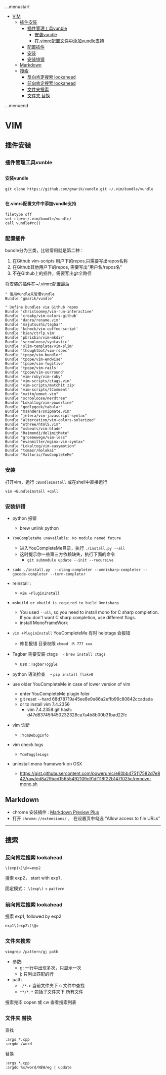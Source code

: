 ...menustart

 - [VIM](#d53cfc4bdeb96eaee47dd710b3c2ed21)
	 - [插件安装](#78d0b83eb54eb1aa949d4600958cb397)
		 - [插件管理工具vunble](#5a8a69602edd805333aea10c2817e37e)
			 - [安装vundle](#f1c28a7da5182846402b968966299c4c)
			 - [在.vimrc配置文件中添加vundle支持](#88320719ea4a6c706aeaa3ae1d8c133d)
		 - [配置插件](#7a886abbb5da4373ffcfd88df9575954)
		 - [安装](#e655a410ff21cd07e7a0150491e04371)
		 - [安装排错](#154a11cd7a6e424863c28aa29ad576d1)
	 - [Markdown](#2182a74bab7188d959e795d9301e87ff)
	 - [搜索](#e5f71fc31e7246dd6ccc5539570471b0)
		 - [反向肯定搜索 lookahead](#32b92ada221fd37f58c6db5897bd605c)
		 - [前向肯定搜索 lookahead](#852639e354e873ce19ce571888957160)
		 - [文件夹搜索](#4d36d00db257fed5fe7d2a2036ad930f)
		 - [文件夹 替换](#476949b7922fe3e5ea39c034861527d8)

...menuend


<h2 id="d53cfc4bdeb96eaee47dd710b3c2ed21"></h2>

# VIM 

<h2 id="78d0b83eb54eb1aa949d4600958cb397"></h2>

## 插件安装

<h2 id="5a8a69602edd805333aea10c2817e37e"></h2>

### 插件管理工具vunble

<h2 id="f1c28a7da5182846402b968966299c4c"></h2>

#### 安装vundle

```
git clone https://github.com/gmarik/vundle.git ~/.vim/bundle/vundle
```


<h2 id="88320719ea4a6c706aeaa3ae1d8c133d"></h2>

#### 在.vimrc配置文件中添加vundle支持

```
filetype off
set rtp+=~/.vim/bundle/vundle/
call vundle#rc()
```

<h2 id="7a886abbb5da4373ffcfd88df9575954"></h2>

### 配置插件

bundle分为三类，比较常用就是第二种：

 1. 在Github vim-scripts 用户下的repos,只需要写出repos名称
 2. 在Github其他用户下的repos, 需要写出”用户名/repos名” 
 3. 不在Github上的插件，需要写出git全路径


将安装的插件在~/.vimrc配置最后

```
" 使用Vundle来管理Vundle
Bundle 'gmarik/vundle'
 
" Define bundles via Github repos
Bundle 'christoomey/vim-run-interactive'
Bundle 'croaky/vim-colors-github'
Bundle 'danro/rename.vim'
Bundle 'majutsushi/tagbar'
Bundle 'kchmck/vim-coffee-script'
Bundle 'kien/ctrlp.vim'
Bundle 'pbrisbin/vim-mkdir'
Bundle 'scrooloose/syntastic'
Bundle 'slim-template/vim-slim'
Bundle 'thoughtbot/vim-rspec'
Bundle 'tpope/vim-bundler'
Bundle 'tpope/vim-endwise'
Bundle 'tpope/vim-fugitive'
Bundle 'tpope/vim-rails'
Bundle 'tpope/vim-surround'
Bundle 'vim-ruby/vim-ruby'
Bundle 'vim-scripts/ctags.vim'
Bundle 'vim-scripts/matchit.zip'
Bundle 'vim-scripts/tComment'
Bundle "mattn/emmet-vim"
Bundle "scrooloose/nerdtree"
Bundle "Lokaltog/vim-powerline"
Bundle "godlygeek/tabular"
Bundle "msanders/snipmate.vim"
Bundle "jelera/vim-javascript-syntax"
Bundle "altercation/vim-colors-solarized"
Bundle "othree/html5.vim"
Bundle "xsbeats/vim-blade"
Bundle "Raimondi/delimitMate"
Bundle "groenewege/vim-less"
Bundle "evanmiller/nginx-vim-syntax"
Bundle "Lokaltog/vim-easymotion"
Bundle "tomasr/molokai"
Bundle "Valloric/YouCompleteMe"
```

<h2 id="e655a410ff21cd07e7a0150491e04371"></h2>

### 安装

打开vim，运行 `:BundleInstall` 或在shell中直接运行


```
vim +BundleInstall +qall
```

<h2 id="154a11cd7a6e424863c28aa29ad576d1"></h2>

### 安装排错

 - python 报错
 	- brew unlink python
 - `YouCompleteMe unavailable: No module named future`
 	- 进入YouCompleteMe目录，执行 `./install.py --all`
 	- 这时提示你一些第三方依赖缺失，执行下面的命令
 		- `git submodule update --init --recursive`
  - `sudo ./install.py  --clang-completer --omnisharp-completer --gocode-completer --tern-completer`
  - reinstall : 
    - `vim +PluginInstall`
 - `msbuild or xbuild is required to build Omnisharp`
    - You used `--all`, so you need to install mono for C sharp completion. If you don't want C sharp completion, use different flags.
    - install MonoFrameWork
 - `vim +PluginInstall` YouCompleteMe 有时 helptags 会报错
    - 修复报错 目录权限 `chmod -R 777 xxx` 
 - Tagbar 需要安装 ctags 
    - `brew install ctags`
    - use : `TagbarToggle`
 - python 语法检查
    - `pip install flake8`
 - use older YouCompleteMe in case of lower version of vim 
    - enter YouCompleteMe plugin foler 
    - git reset --hard 68d78719a45ee8e9e86a2effb99c80842ccadada
    - or to install vim 7.4.2356
        - vim 7.4.2358 git hash: d47d83745ff450232328ca7a4b8b00b31bad22fc
 
 - vim 诊断
    - `:YcmDebugInfo`
 
 - vim check logs
    - `YcmToggleLogs`
 
 - uninstall mono framework on OSX 
    - https://gist.githubusercontent.com/powerumc/e80bb475117582d7e842/raw/ed8a29bed15655492109c91df118f22b147f025c/remove-mono.sh

 
<h2 id="2182a74bab7188d959e795d9301e87ff"></h2>

## Markdown 

 - chrome 安装插件 :  [Markdown Preview Plus](https://chrome.google.com/webstore/detail/markdown-preview-plus/febilkbfcbhebfnokafefeacimjdckgl)
 - 打开 `chrome://extensions/` ， 在设置页中勾选 “Allow access to file URLs”

---

<h2 id="e5f71fc31e7246dd6ccc5539570471b0"></h2>

## 搜索

<h2 id="32b92ada221fd37f58c6db5897bd605c"></h2>

### 反向肯定搜索 lookahead

```
\(exp1\)\@<=exp2
```

搜索 exp2， start with exp1 .

固定模式：  `\(exp\)` + `pattern` 


<h2 id="852639e354e873ce19ce571888957160"></h2>

### 前向肯定搜索 lookahead

搜索 exp1, followed by exp2

```
exp1\(exp2\)\@=
```

<h2 id="4d36d00db257fed5fe7d2a2036ad930f"></h2>

### 文件夹搜索

```
vimgrep /pattern/gj path
```

 - 参数:
    - g: 一行中出现多次，只显示一次
    - j: 只列出匹配的行
 - path
    - `./*.c`  当前文件夹下 c 文件中查找
    - `**/*.*`  包括子文件夹下 所有文件


搜索完毕 copen 或 cw 查看搜索列表

<h2 id="476949b7922fe3e5ea39c034861527d8"></h2>

### 文件夹 替换

查找

```
:args *.cpp
:argdo /word
```

替换

```
:args *.cpp
:argdo %s/word/NEW/eg | update
```

